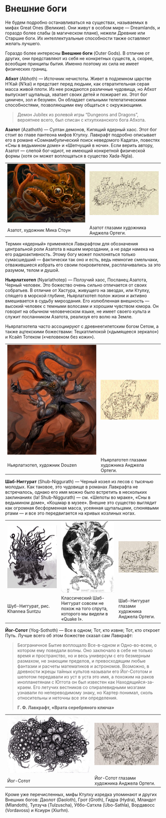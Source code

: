 # Внешние боги

Не будем подробно останавливаться на существах, называемых в мифах Great Ones
(Великие). Они живут в особом мире — Dreamlands, и гораздо более слабы (в
магическом плане), нежели Древние или Старшие боги. Их интеллектуальные
способности также оставляют желать лучшего.

Гораздо более интересны **Внешние боги** (Outer Gods). В отличие от других, они
представляют из себя не конкретных существ, а, скорее, всеобщие принципы бытия.
Именно поэтому их сила не имеет физических границ.

**Абхот** (Abhoth) — Источник нечистоты. Живет в подземном царстве Н’Кай
(N’kai) и предстает перед людьми, как отвратительная серая масса живой плоти.
Из нее рождаются различные чудовища, но Абхот выпускает щупальца, хватает своих
детей и пожирает их. Этот бог циничен, зол и безумен. Он обладает сильными
телепатическими способностями, позволяющими ему общаться с окружающими.

> Демон Jubilex из ролевой игры “Dungeons and Dragons”, вероятнее всего, был
> списан с ктхулхианского бога Абхота.

**Азатот** (Azathoth) — Султан демонов, Кипящий ядерный хаос. Этот бог стоит во
главе пантеона мифов Ктулху. Лавкрафт подробно описывает его в романе
«Сомнамбулический поиск неведомого Кадата», повестях «Сны в ведьмином доме» и
«Шепчущий в ночи». Если верить автору, Азатот — слепой бог-идиот, не имеющий
конкретной физической формы (хотя он может воплощаться в существо Xada-Ngla).

|                                               |                                           |
|-----------------------------------------------|-------------------------------------------|
|![](./images/Azatoth-Micah-Stone-768x576.jpg)  |![](./images/azathot2.jpg)                 |
|Азатот, художник Мика Стоун                    |Азатот глазами художника Анджела Ортеги.   |

Термин «ядерный» применялся Лавкрафтом для обозначения центральной роли Азатота
в нашем мироздании, а не ради намека на его радиоактивность. Этому богу может
поклоняться только сумасшедший — фактически так оно и есть, ведь немногие
смельчаки, отважившиеся избрать его своим покровителем, расплачивались за это
разумом, телом и душой.

**Ньярлатхотеп** (Nyarlathotep) — Ползучий хаос, Посланец Азатота, Черный
человек. Это божество очень сильно отличается от своих собратьев. В отличие от
Хастура, живущего на звездах, или Ктулху, спящего в морской глубине,
Ньярлатхотеп полон жизни и активно вмешивается в судьбу мироздания. Его
излюбленная внешность — высокий человек с темными волосами и хорошим чувством
юмора. Он говорит на обычном человеческом языке, не имеет своего культа и
служит посланником Азатота, реализуя его волю на Земле.

Ньярлатхотепа часто ассоциируют с древнеегипетским богом Сетом, а также
ацтекскими божествами: Тецкатлипокой («дымящееся зеркало») и Ксайп Тотеком
(«человеком без кожи»).

|                                                   |                                               |
|---------------------------------------------------|-----------------------------------------------|
|![](./images/nyarlathotep_by_douzen-768x942.jpg)   |![](./images/nyarlath.jpg)                     |
|Ньярлатхотеп, художник Douzen                      |Нъярлатотеп глазами художника Анджела Ортеги.  |

**Шаб-Ниггурат** (Shub-Niggurath) — Черный козел из лесов с тысячью молодых.
Как таковое, это чудовище в романах Лавкрафта не встречалось, однако его имя
можно было встретить в нескольких заклинаниях (Ia! Shub-Niggurath) — см.
«Шепоты во мраке», «Сны в ведьмином доме», «Кошмар в музее». Внешне это
существо выглядит как огромная бесформенная масса, усеянная щупальцами,
слюнявыми ртами — и все это передвигается на кривых козлиных ногах.

|                                                               |                                                                                           |                                                                                           |
|---------------------------------------------------------------|-------------------------------------------------------------------------------------------|-------------------------------------------------------------------------------------------|
|![](./images/dark-young-of-shub-niggurath-khannea-suntzu.jpg)  |![](./images/shub_niggurath.jpg)                                                           |![](./images/shubnig2.jpg)                     | 
|Шуб-Ниггурат, рис. Khannea Suntzu                              |Классический Шаб- Ниггурат совсем не похож на того спрута, которого мы видели в «Quake I». |Шаб-Ниггурат глазами художника Анджела Ортеги. |

**Йог-Сотот** (Yog-Sothoth) — Все в одном; Тот, кто извне; Тот, кто откроет
Путь. Лучше всего об этом божестве сказал сам Лавкрафт:

> Безграничное Бытие воплощало Все-в-одном и Одно-во-всем, о котором ему
> поведали волны. Оно заключало в себе не только время и пространство, но и
> весь универсум с его безмерным размахом, не знающим пределов, и превосходящим
> любые фантазии и расчеты математиков и астрономов. Возможно, в древности
> жрецы тайных культов называли его Йог-Сототом и шепотом передавали из уст в
> уста это имя, а похожим на раков инопланетянам с Юггота он был известен как
> Находящийся-за-краем. Его летучих вестников со спиралевидными мозгами
> узнавали по непереводимому знаку, но Картер понимал, сколь относительны и
> неточны все эти определения.
>
> **Г. Ф. Лавкрафт, «Врата серебряного ключа»**

|                                                                                                   |                                               |
|---------------------------------------------------------------------------------------------------|-----------------------------------------------|
|![](./images/lovecraft___yog_sothoth___lurker_at_the_threshold_by_kingovrats-d66k92p-768x531.jpg)  |![](./images/yogsotho.jpg)                     | 
|Йог-Сотот                                                                                          |Йог-Сотот глазами художника Анджела Ортеги.    |

Кроме уже перечисленных, мифы Ктулху изредка упоминают и других Внешних богов:
Даолот (Daoloth), Грот (Groth), Гидра (Hydra), Мландот (Mlandoth), Тулзуча
(Tulzuscha), Уббо-Сатхла (Ubo-Sathla), Вордавосс (Vordavoss) и Ксиурн (Xiurhn).
